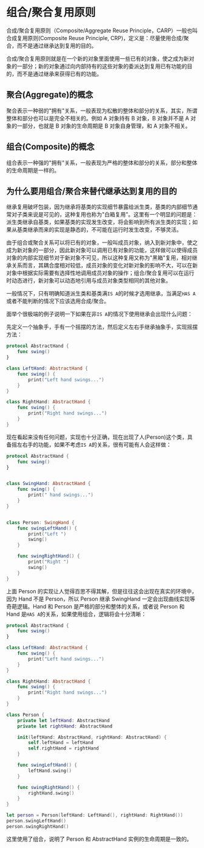# 组合/聚合复用原则

合成/聚合复用原则（Composite/Aggregate Reuse Principle，CARP）一般也叫合成复用原则(Composite Reuse Principle, CRP)，定义是：尽量使用合成/聚合，而不是通过继承达到复用的目的。

合成/聚合复用原则就是在一个新的对象里面使用一些已有的对象，使之成为新对象的一部分；新的对象通过向内部持有的这些对象的委派达到复用已有功能的目的，而不是通过继承来获得已有的功能。

## 聚合(Aggregate)的概念

聚合表示一种弱的"拥有"关系，一般表现为松散的整体和部分的关系，其实，所谓整体和部分也可以是完全不相关的。例如 A 对象持有 B 对象，B 对象并不是 A 对象的一部分，也就是 B 对象的生命周期是 B 对象自身管理，和 A 对象不相关。

## 组合(Composite)的概念

组合表示一种强的"拥有"关系，一般表现为严格的整体和部分的关系，部分和整体的生命周期是一样的。

## 为什么要用组合/聚合来替代继承达到复用的目的

继承复用破坏包装，因为继承将基类的实现细节暴露给派生类，基类的内部细节通常对子类来说是可见的，这种复用也称为"白箱复用"。这里有一个明显的问题是：派生类继承自基类，如果基类的实现发生改变，将会影响到所有派生类的实现；如果从基类继承而来的实现是静态的，不可能在运行时发生改变，不够灵活。

由于组合或聚合关系可以将已有的对象，一般叫成员对象，纳入到新对象中，使之成为新对象的一部分，因此新对象可以调用已有对象的功能，这样做可以使得成员对象的内部实现细节对于新对象不可见，所以这种复用又称为"黑箱"复用，相对继承关系而言，其耦合度相对较低，成员对象的变化对新对象的影响不大，可以在新对象中根据实际需要有选择性地调用成员对象的操作；组合/聚合复用可以在运行时动态进行，新对象可以动态地引用与成员对象类型相同的其他对象。

一般情况下，只有明确知道派生类和基类满`IS A`的时候才选用继承，当满足`HAS A`或者不能判断的情况下应该选用合成/聚合。

面举个很极端的例子说明一下如果在非`IS A`的情况下使用继承会出现什么问题：

先定义一个抽象手，手有一个摇摆的方法，然后定义左右手继承抽象手，实现摇摆方法：

```swift
protocol AbstractHand {
    func swing()
}

class LeftHand: AbstractHand {
    func swing() {
        print("Left hand swings...")
    }
}

class RightHand: AbstractHand {
    func swing() {
        print("Right hand swings...")
    }
}
```

现在看起来没有任何问题，实现也十分正确，现在出现了人(Person)这个类，具备摇左右手的功能，如果不考虑`IS A`的关系，很有可能有人会这样做：

```swift
protocol AbstractHand {
    func swing()
}


class SwingHand: AbstractHand {
    func swing() {
        print(" hand swings...")
    }
}


class Person: SwingHand {
    func swingLeftHand() {
        print("Left ")
        swing()
    }

    func swingRightHand() {
        print("Right ")
        swing()
    }
}
```

上面 Person 的实现让人觉得百思不得其解，但是往往这会出现在真实的环境中，因为 Hand 不是 Person，所以 Person 继承 SwingHand 一定会出现曲线实现等奇葩逻辑。Hand 和 Person 是严格的部分和整体的关系，或者说 Person 和 Hand 是`HAS A`的关系，如果使用组合，逻辑将会十分清晰：

```swift
protocol AbstractHand {
    func swing()
}

class LeftHand: AbstractHand {
    func swing() {
        print("Left hand swings...")
    }
}

class RightHand: AbstractHand {
    func swing() {
        print("Right hand swings...")
    }
}

class Person {
    private let leftHand: AbstractHand
    private let rightHand: AbstractHand

    init(leftHand: AbstractHand, rightHand: AbstractHand) {
        self.leftHand = leftHand
        self.rightHand = rightHand
    }

    func swingLeftHand() {
        leftHand.swing()
    }

    func swingRightHand() {
        rightHand.swing()
    }
}

let person = Person(leftHand: LeftHand(), rightHand: RightHand())
person.swingLeftHand()
person.swingRightHand()
```

这里使用了组合，说明了 Person 和 AbstractHand 实例的生命周期是一致的。
